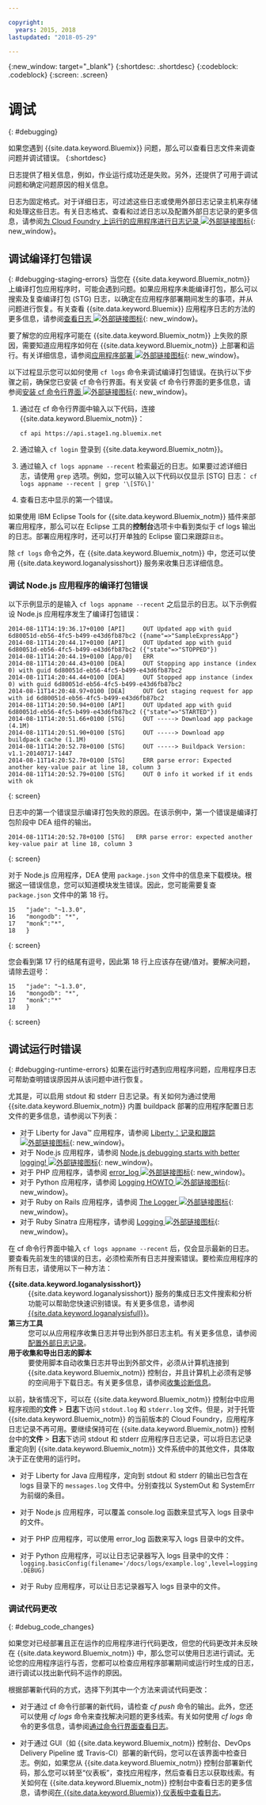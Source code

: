 ```yaml
---

copyright:
  years: 2015, 2018
lastupdated: "2018-05-29"

---
```




{:new_window: target="_blank"}
{:shortdesc: .shortdesc}
{:codeblock: .codeblock}
{:screen: .screen}


# 调试
{: #debugging}

如果您遇到 {{site.data.keyword.Bluemix}} 问题，那么可以查看日志文件来调查问题并调试错误。
{:shortdesc}

日志提供了相关信息，例如，作业运行成功还是失败。另外，还提供了可用于调试问题和确定问题原因的相关信息。

日志为固定格式。对于详细日志，可过滤这些日志或使用外部日志记录主机来存储和处理这些日志。有关日志格式、查看和过滤日志以及配置外部日志记录的更多信息，请参阅[为 Cloud Foundry 上运行的应用程序进行日志记录 ![外部链接图标](../icons/launch-glyph.svg "外部链接图标")](/docs/monitor_log/logging.html#logging){: new_window}。


## 调试编译打包错误
{: #debugging-staging-errors}
当您在 {{site.data.keyword.Bluemix_notm}} 上编译打包应用程序时，可能会遇到问题。如果应用程序未能编译打包，那么可以搜索及复查编译打包 (STG) 日志，以确定在应用程序部署期间发生的事项，并从问题进行恢复。有关查看 {{site.data.keyword.Bluemix}} 应用程序日志的方法的更多信息，请参阅[查看日志 ![外部链接图标](../icons/launch-glyph.svg "外部链接图标")](/docs/services/CloudLogAnalysis/kibana/analyzing_logs_Kibana.html#analyzing_logs_Kibana){: new_window}。  

要了解您的应用程序可能在 {{site.data.keyword.Bluemix_notm}} 上失败的原因，需要知道应用程序如何在 {{site.data.keyword.Bluemix_notm}} 上部署和运行。有关详细信息，请参阅[应用程序部署 ![外部链接图标](../icons/launch-glyph.svg " 外部链接图标")](/docs/cfapps/depapps.html#appdeploy){: new_window}。


以下过程显示您可以如何使用 `cf logs` 命令来调试编译打包错误。在执行以下步骤之前，确保您已安装 cf 命令行界面。有关安装 cf 命令行界面的更多信息，请参阅[安装 cf 命令行界面 ![外部链接图标](../icons/launch-glyph.svg "外部链接图标")](/docs/starters/install_cli.html){: new_window}。

  1. 通过在 cf 命令行界面中输入以下代码，连接 {{site.data.keyword.Bluemix_notm}}：
     ```
	 cf api https://api.stage1.ng.bluemix.net
	 ```

  2. 通过输入 `cf login` 登录到 {{site.data.keyword.Bluemix_notm}}。

  3. 通过输入 `cf logs appname --recent` 检索最近的日志。如果要过滤详细日志，请使用 `grep` 选项。例如，您可以输入以下代码以仅显示 [STG] 日志：
    ```
	cf logs appname --recent | grep '\[STG\]'
	```
  4. 查看日志中显示的第一个错误。

如果使用 IBM Eclipse Tools for {{site.data.keyword.Bluemix_notm}} 插件来部署应用程序，那么可以在 Eclipse 工具的**控制台**选项卡中看到类似于 cf logs 输出的日志。部署应用程序时，还可以打开单独的 Eclipse 窗口来跟踪`日志`。

除 `cf logs` 命令之外，在 {{site.data.keyword.Bluemix_notm}} 中，您还可以使用 {{site.data.keyword.loganalysisshort}} 服务来收集日志详细信息。 

### 调试 Node.js 应用程序的编译打包错误

以下示例显示的是输入 `cf logs appname --recent` 之后显示的日志。以下示例假设 Node.js 应用程序发生了编译打包错误：

```
2014-08-11T14:19:36.17+0100 [API]     OUT Updated app with guid 6d80051d-eb56-4fc5-b499-e43d6fb87bc2 ({name"=>"SampleExpressApp"}
2014-08-11T14:20:44.17+0100 [API]     OUT Updated app with guid 6d80051d-eb56-4fc5-b499-e43d6fb87bc2 ({"state"=>"STOPPED"})
2014-08-11T14:20:44.19+0100 [App/0]   ERR
2014-08-11T14:20:44.43+0100 [DEA]     OUT Stopping app instance (index 0) with guid 6d80051d-eb56-4fc5-b499-e43d6fb87bc2
2014-08-11T14:20:44.44+0100 [DEA]     OUT Stopped app instance (index 0) with guid 6d80051d-eb56-4fc5-b499-e43d6fb87bc2
2014-08-11T14:20:48.97+0100 [DEA]     OUT Got staging request for app with id 6d80051d-eb56-4fc5-b499-e43d6fb87bc2
2014-08-11T14:20:50.94+0100 [API]     OUT Updated app with guid 6d80051d-eb56-4fc5-b499-e43d6fb87bc2 ({"state"=>"STARTED"})
2014-08-11T14:20:51.66+0100 [STG]     OUT -----> Download app package (4.1M)
2014-08-11T14:20:51.90+0100 [STG]     OUT -----> Download app buildpack cache (1.1M)
2014-08-11T14:20:52.78+0100 [STG]     OUT -----> Buildpack Version: v1.1-20140717-1447
2014-08-11T14:20:52.78+0100 [STG]     ERR parse error: Expected another key-value pair at line 18, column 3
2014-08-11T14:20:52.79+0100 [STG]     OUT 0 info it worked if it ends with ok
```
{: screen}


日志中的第一个错误显示编译打包失败的原因。在该示例中，第一个错误是编译打包阶段中 DEA 组件的输出。

```
2014-08-11T14:20:52.78+0100 [STG]   ERR parse error: expected another key-value pair at line 18, column 3
```
{: screen}


对于 Node.js 应用程序，DEA 使用 `package.json` 文件中的信息来下载模块。根据这一错误信息，您可以知道模块发生错误。因此，您可能需要复查 `package.json` 文件中的第 18 行。

```
15   "jade": "~1.3.0",
16   "mongodb": "*",
17   "monk":"*",
18   }
```
{: screen}


您会看到第 17 行的结尾有逗号，因此第 18 行上应该存在键/值对。要解决问题，请除去逗号：


```
15   "jade": "~1.3.0",
16   "mongodb": "*",
17   "monk":"*"
18   }
```
{: screen}


## 调试运行时错误
{: #debugging-runtime-errors}
如果在运行时遇到应用程序问题，应用程序日志可帮助查明错误原因并从该问题中进行恢复。

尤其是，可以启用 stdout 和 stderr 日志记录。有关如何为通过使用 {{site.data.keyword.Bluemix_notm}} 内置 buildpack 部署的应用程序配置日志文件的更多信息，请参阅以下列表：



  * 对于 Liberty for Java™ 应用程序，请参阅 [Liberty：记录和跟踪 ![外部链接图标](../icons/launch-glyph.svg "外部链接图标")](https://www.ibm.com/support/knowledgecenter/en/SSEQTP_liberty/com.ibm.websphere.wlp.doc/ae/rwlp_logging.html){: new_window}。
  * 对于 Node.js 应用程序，请参阅 [Node.js debugging starts with better logging! ![外部链接图标](../icons/launch-glyph.svg "外部链接图标")](https://www.ibm.com/blogs/bluemix/2015/03/node-js-better-logging/){: new_window}。
  * 对于 PHP 应用程序，请参阅 [error_log ![外部链接图标](../icons/launch-glyph.svg "外部链接图标")](http://php.net/manual/en/function.error-log.php){: new_window}。
  * 对于 Python 应用程序，请参阅 [Logging HOWTO ![外部链接图标](../icons/launch-glyph.svg "外部链接图标")](https://docs.python.org/2/howto/logging.html){: new_window}。
  * 对于 Ruby on Rails 应用程序，请参阅 [The Logger ![外部链接图标](../icons/launch-glyph.svg "外部链接图标")](http://guides.rubyonrails.org/debugging_rails_applications.html#the-logger){: new_window}。
  * 对于 Ruby Sinatra 应用程序，请参阅 [Logging ![外部链接图标](../icons/launch-glyph.svg "外部链接图标")](http://www.sinatrarb.com/intro.html#Logging){: new_window}。

在 cf 命令行界面中输入 `cf logs appname --recent` 后，仅会显示最新的日志。要查看先前发生的错误的日志，必须检索所有日志并搜索错误。要检索应用程序的所有日志，请使用以下一种方法：
<dl>
<dt><strong>{{site.data.keyword.loganalysisshort}}</strong></dt>
<dd>{{site.data.keyword.loganalysisshort}} 服务的集成日志文件搜索和分析功能可以帮助您快速识别错误。有关更多信息，请参阅 <a href="/docs/services/CloudLogAnalysis/log_analysis_ov.html#log_analysis_ov" target="_blank">{{site.data.keyword.loganalysisfull}}</a>。</dd>
<dt><strong>第三方工具</strong></dt>
<dd>您可以从应用程序收集日志并导出到外部日志主机。有关更多信息，请参阅<a href="/docs/services/CloudLogAnalysis/log_analysis_ov.html#log_analysis_ov" target="_blank">配置外部日志记录</a>。</dd>
<dt><strong>用于收集和导出日志的脚本</strong></dt>
<dd>要使用脚本自动收集日志并导出到外部文件，必须从计算机连接到 {{site.data.keyword.Bluemix_notm}} 控制台，并且计算机上必须有足够的空间用于下载日志。有关更多信息，请参阅<a href="/docs/get-support/quicktickresp.html#collecting-diagnostic-information" target="_blank">收集诊断信息</a>。</dd>
</dl>

以前，缺省情况下，可以在 {{site.data.keyword.Bluemix_notm}} 控制台中应用程序视图的**文件** > **日志**下访问 `stdout.log` 和 `stderr.log` 文件。但是，对于托管 {{site.data.keyword.Bluemix_notm}} 的当前版本的 Cloud Foundry，应用程序日志记录不再可用。要继续保持可在 {{site.data.keyword.Bluemix_notm}} 控制台中的**文件** > **日志**下访问 stdout 和 stderr 应用程序日志记录，可以将日志记录重定向到 {{site.data.keyword.Bluemix_notm}} 文件系统中的其他文件，具体取决于正在使用的运行时。

  * 对于 Liberty for Java 应用程序，定向到 stdout 和 stderr 的输出已包含在 logs 目录下的 `messages.log` 文件中。分别查找以 SystemOut 和 SystemErr 为前缀的条目。

  * 对于 Node.js 应用程序，可以覆盖 console.log 函数来显式写入 logs 目录中的文件。
  * 对于 PHP 应用程序，可以使用 error_log 函数来写入 logs 目录中的文件。
  * 对于 Python 应用程序，可以让日志记录器写入 logs 目录中的文件：`logging.basicConfig(filename='/docs/logs/example.log',level=logging.DEBUG)`
  * 对于 Ruby 应用程序，可以让日志记录器写入 logs 目录中的文件。


### 调试代码更改
{: #debug_code_changes}

如果您对已经部署且正在运作的应用程序进行代码更改，但您的代码更改并未反映在 {{site.data.keyword.Bluemix_notm}} 中，那么您可以使用日志进行调试。无论您的应用程序运行与否，您都可以检查应用程序部署期间或运行时生成的日志，进行调试以找出新代码不运作的原因。



根据部署新代码的方式，选择下列其中一个方法来调试代码更改：

  

  * 对于通过 cf 命令行部署的新代码，请检查 *cf push* 命令的输出。此外，您还可以使用 *cf logs* 命令来查找解决问题的更多线索。有关如何使用 *cf logs* 命令的更多信息，请参阅[通过命令行界面查看日志](/docs/services/CloudLogAnalysis/manage_logs.html#manage_logs)。

  * 对于通过 GUI（如 {{site.data.keyword.Bluemix_notm}} 控制台、DevOps Delivery Pipeline 或 Travis-CI）部署的新代码，您可以在该界面中检查日志。例如，如果您从 {{site.data.keyword.Bluemix_notm}} 控制台部署新代码，那么您可以转至“仪表板”，查找应用程序，然后查看日志以获取线索。有关如何在 {{site.data.keyword.Bluemix_notm}} 控制台中查看日志的更多信息，请参阅[在 {{site.data.keyword.Bluemix}} 仪表板中查看日志](/docs/services/CloudLogAnalysis/kibana/analyzing_logs_Kibana.html#analyzing_logs_Kibana)。
